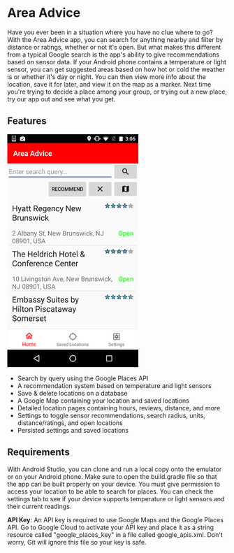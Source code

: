 # Area Advice
Have you ever been in a situation where you have no clue where to go? With the Area Advice app, you can search for anything nearby and filter by distance or ratings, whether or not it's open. But what makes this different from a typical Google search is the app's ability to give recommendations based on sensor data. If your Android phone contains a temperature or light sensor, you can get suggested areas based on how hot or cold the weather is or whether it's day or night. You can then view more info about the location, save it for later, and view it on the map as a marker. Next time you're trying to decide a place among your group, or trying out a new place, try our app out and see what you get.

## Features

<img src="screenshot.png" alt="Area Advice home screen" width="300">

- Search by query using the Google Places API
- A recommendation system based on temperature and light sensors
- Save & delete locations on a database
- A Google Map containing your location and saved locations
- Detailed location pages containing hours, reviews, distance, and more
- Settings to toggle sensor recommendations, search radius, units, distance/ratings, and open locations
- Persisted settings and saved locations

## Requirements
With Android Studio, you can clone and run a local copy onto the emulator or on your Android phone. Make sure to open the build.gradle file so that the app can be built properly on your device. You must give permission to access your location to be able to search for places. You can check the settings tab to see if your device supports temperature or light sensors and their current readings.

**API Key**: An API key is required to use Google Maps and the Google Places API. Go to Google Cloud to activate your API key and place it as a string resource called "google_places_key" in a file called google_apis.xml. Don't worry, Git will ignore this file so your key is safe.
